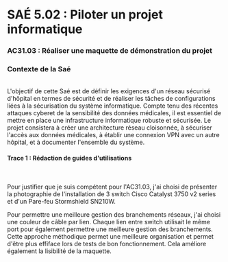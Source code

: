 # SAÉ 5.02 : Piloter un projet informatique
###  AC31.03 : Réaliser une maquette de démonstration du projet
### Contexte de la Saé
<br/>
L'objectif de cette Saé est de définir les exigences d'un réseau sécurisé d'hôpital en termes de sécurité et de réaliser les tâches de configurations liées à la sécurisation du système informatique. 
Compte tenu des récentes attaques cyberet de la sensibilité des données médicales, il est essentiel de mettre en place une infrastructure informatique robuste et sécurisée. Le projet consistera à créer une architecture
réseau cloisonnée, à sécuriser l'accès aux données médicales, à établir une connexion VPN avec un autre hôpital, et à documenter l'ensemble du système.

#### Trace 1 : Rédaction de guides d'utilisations
<br/>

Pour justifier que je suis compétent pour l'AC31.03, j'ai choisi de présenter la photographie de l'installation de 3 switch Cisco Catalyst 3750 v2 series et d'un Pare-feu Stormshield SN210W.

Pour permettre une meilleure gestion des branchements réseaux, j'ai choisi une couleur de câble par lien. Chaque lien entre switch utilisait le même port pour également permettre une meilleure gestion des branchements.
Cette approche méthodique permet une meilleure organisation et permet d'être plus effiface lors de tests de bon fonctionnement. Cela améliore également la lisibilité de la maquette.
<br/>
